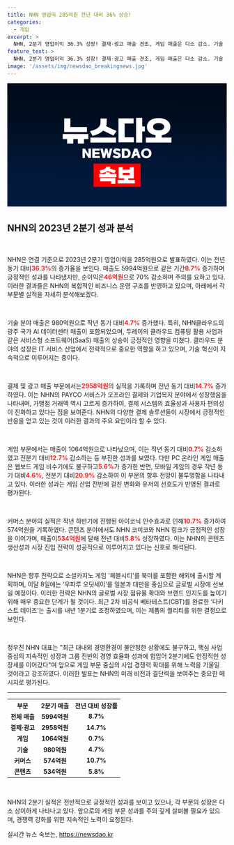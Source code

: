 ```yaml
---
title: NHN 영업익 285억원 전년 대비 36% 상승!
categories:
  - 게임
excerpt: >
  NHN, 2분기 영업이익 36.3% 성장! 결제·광고 매출 견조, 게임 매출은 다소 감소. 기술 부문 성장은 눈부셔, 연내 신작 게임 출시 예정! 클릭해 자세한 내용을 확인하세요!
feature_text: >
  NHN, 2분기 영업이익 36.3% 성장! 결제·광고 매출 견조, 게임 매출은 다소 감소. 기술 부문 성장은 눈부셔, 연내 신작 게임 출시 예정! 클릭해 자세한 내용을 확인하세요!
image: '/assets/img/newsdao_breakingnews.jpg'
---
```


<p><img src="/assets/img/newsdao_breakingnews.jpg" alt="firstkoreanews 속보" /></p>

<h2 data-ke-size="size26">NHN의 2023년 2분기 성과 분석</h2>

<p data-ke-size="size16">&nbsp;</p>

<p>NHN은 연결 기준으로 2023년 2분기 영업이익을 285억원으로 발표하였다. 이는 전년 동기 대비<b><span style="color: #ee2323;">36.3%</span></b>의 증가율을 보인다. 매출도 5994억원으로 같은 기간<b><span style="color: #ee2323;">8.7%</span></b> 증가하며 긍정적인 성과를 나타냈지만, 순이익은<b><span style="color: #ee2323;">46억원</span></b>으로 70% 감소하며 주의를 요하고 있다. 이러한 결과들은 NHN의 복합적인 비즈니스 운영 구조를 반영하고 있으며, 아래에서 각 부문별 실적을 자세히 분석해보겠다.</p>

<p data-ke-size="size16">&nbsp;</p>

<p>기술 분야 매출은 980억원으로 작년 동기 대비<b><span style="color: #ee2323;">4.7%</span></b> 증가했다. 특히, NHN클라우드의 광주 국가 AI 데이터센터 매출이 포함되었으며, 두레이의 클라우드 컴퓨팅 활용 사업과 같은 서비스형 소프트웨어(SaaS) 매출의 상승이 긍정적인 영향을 미쳤다. 클라우드 분야의 성장은 IT 서비스 산업에서 전략적으로 중요한 역할을 하고 있으며, 기술 혁신이 지속적으로 이루어지는 중이다.</p>

<p data-ke-size="size16">&nbsp;</p>

<p>결제 및 광고 매출 부문에서는<b><span style="color: #ee2323;">2958억원</span></b>의 실적을 기록하며 전년 동기 대비<b><span style="color: #ee2323;">14.7%</span></b> 증가하였다. 이는 NHN의 PAYCO 서비스가 오프라인 결제와 기업복지 분야에서 성장했음을 나타내며, 가맹점 거래액 역시 고르게 증가하여, 결제 시스템의 효율성과 사용자 편의성이 진화하고 있다는 점을 보여준다. NHN의 다양한 결제 솔루션들이 시장에서 긍정적인 반응을 얻고 있는 것이 이러한 결과의 주요 요인이라 할 수 있다.</p>

<p data-ke-size="size16">&nbsp;</p>

<p>게임 부문에서는 매출이 1064억원으로 나타났으며, 이는 작년 동기 대비<b><span style="color: #ee2323;">0.7%</span></b> 감소하였고 전분기 대비<b><span style="color: #ee2323;">12.7%</span></b> 감소하는 등 부진한 성과를 보였다. 다만 PC 온라인 게임 매출은 웹보드 게임 비수기에도 불구하고<b><span style="color: #ee2323;">5.6%</span></b>가 증가한 반면, 모바일 게임의 경우 작년 동기 대비<b><span style="color: #ee2323;">4.6%</span></b>, 전분기 대비<b><span style="color: #ee2323;">20.9%</span></b> 감소하여 이 부문의 향후 전망이 불투명함을 나타내고 있다. 이러한 성과는 게임 산업 전반에 걸친 변화와 유저의 선호도가 반영된 결과로 평가된다.</p>

<p data-ke-size="size16">&nbsp;</p>

<p>커머스 분야의 실적은 작년 하반기에 진행된 아이코닉 인수효과로 인해<b><span style="color: #ee2323;">10.7%</span></b> 증가하여 574억원을 기록하였다. 콘텐츠 분야에서도 NHN 코미코와 NHN 링크가 긍정적인 성장을 이어가며, 매출이<b><span style="color: #ee2323;">534억원</span></b>에 달해 전년 대비<b><span style="color: #ee2323;">5.8%</span></b> 성장하였다. 이는 NHN의 콘텐츠 생산성과 시장 진입 전략이 성공적으로 이루어지고 있다는 신호로 해석된다.</p>

<p data-ke-size="size16">&nbsp;</p>

<p>NHN은 향후 전략으로 소셜카지노 게임 '페블시티'를 북미를 포함한 해외에 출시할 계획하며, 이달 8일에는 ‘우파루 오딧세이’를 일본과 대만을 중심으로 글로벌 시장에 선보일 예정이다. 이러한 전략은 NHN의 글로벌 시장 점유율 확대와 브랜드 인지도를 높이기 위해 매우 중요한 단계가 될 것이다. 최근 2차 비공식 베타테스트(CBT)를 완료한 ‘다키스트 데이즈’는 출시를 내년 1분기로 조정하였으며, 이는 제품의 퀄리티를 위한 결정으로 보인다.</p>

<p data-ke-size="size16">&nbsp;</p>

<p>정우진 NHN 대표는 "최근 대내외 경영환경이 불안정한 상황에도 불구하고, 핵심 사업 중심의 지속적인 성장과 그룹 전반의 경영 효율화 성과에 힘입어 2분기에도 안정적인 성장세를 이어갔다"며 앞으로 게임 부문 중심의 사업 경쟁력 확대를 위해 노력을 기울일 것이라고 강조하였다. 이러한 발표는 NHN의 미래 비전과 결단력을 보여주는 중요한 메시지로 평가된다.</p>

<hr>

<table style="width: 100%;">
  <tr>
    <th>부문</th>
    <th>2분기 매출</th>
    <th>전년 대비 성장률</th>
  </tr>
  <tr>
    <td style="text-align: center; height: 17px;"><b>전체 매출</b></td>
    <td style="text-align: center; height: 17px;"><b>5994억원</b></td>
    <td style="text-align: center; height: 17px;"><b>8.7%</b></td>
  </tr>
  <tr>
    <td style="text-align: center; height: 17px;"><b>결제·광고</b></td>
    <td style="text-align: center; height: 17px;"><b>2958억원</b></td>
    <td style="text-align: center; height: 17px;"><b>14.7%</b></td>
  </tr>
  <tr>
    <td style="text-align: center; height: 17px;"><b>게임</b></td>
    <td style="text-align: center; height: 17px;"><b>1064억원</b></td>
    <td style="text-align: center; height: 17px;"><b>0.7%</b></td>
  </tr>
  <tr>
    <td style="text-align: center; height: 17px;"><b>기술</b></td>
    <td style="text-align: center; height: 17px;"><b>980억원</b></td>
    <td style="text-align: center; height: 17px;"><b>4.7%</b></td>
  </tr>
  <tr>
    <td style="text-align: center; height: 17px;"><b>커머스</b></td>
    <td style="text-align: center; height: 17px;"><b>574억원</b></td>
    <td style="text-align: center; height: 17px;"><b>10.7%</b></td>
  </tr>
  <tr>
    <td style="text-align: center; height: 17px;"><b>콘텐츠</b></td>
    <td style="text-align: center; height: 17px;"><b>534억원</b></td>
    <td style="text-align: center; height: 17px;"><b>5.8%</b></td>
  </tr>
</table>

<p data-ke-size="size16">&nbsp;</p>

<p>NHN의 2분기 실적은 전반적으로 긍정적인 성과를 보이고 있으나, 각 부문의 성장은 다소 상이하게 나타나고 있다. 앞으로의 게임 부문 성과를 주의 깊게 살펴볼 필요가 있으며, 경쟁력 강화를 위한 지속적인 노력이 요청된다.</p>
실시간 뉴스 속보는, <a href="https://newsdao.kr" rel="dofollow">https://newsdao.kr</a>


